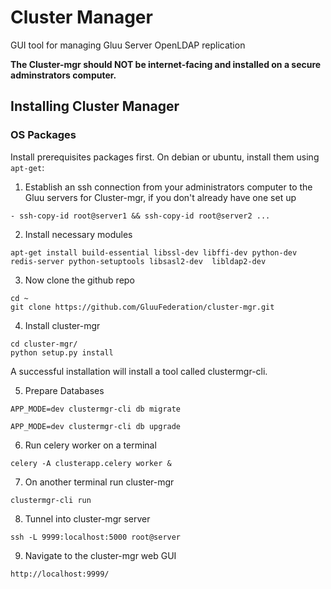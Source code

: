 # Cluster Manager

GUI tool for managing Gluu Server OpenLDAP replication

**The Cluster-mgr should NOT be internet-facing and installed on a secure adminstrators computer.**

## Installing Cluster Manager

### OS Packages

Install prerequisites packages first. On debian or ubuntu, install them using `apt-get`:

1) Establish an ssh connection from your administrators computer to the Gluu servers for Cluster-mgr, if you don't already have one set up

`- ssh-copy-id root@server1 && ssh-copy-id root@server2 ...`

2) Install necessary modules


```
apt-get install build-essential libssl-dev libffi-dev python-dev redis-server python-setuptools libsasl2-dev  libldap2-dev
```

3) Now clone the github repo

```
cd ~
git clone https://github.com/GluuFederation/cluster-mgr.git
```

4) Install cluster-mgr

```
cd cluster-mgr/
python setup.py install
```

A successful installation will install a tool called clustermgr-cli.

5) Prepare Databases

```
APP_MODE=dev clustermgr-cli db migrate

APP_MODE=dev clustermgr-cli db upgrade
```

6) Run celery worker on a terminal

```
celery -A clusterapp.celery worker &
```

7) On another terminal run cluster-mgr

```
clustermgr-cli run
```

8) Tunnel into cluster-mgr server

```
ssh -L 9999:localhost:5000 root@server
```

9) Navigate to the cluster-mgr web GUI

```
http://localhost:9999/
```
